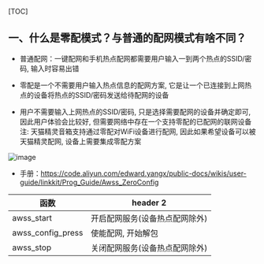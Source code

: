 [TOC]


## 一、什么是零配模式？与普通的配网模式有啥不同？
- 普通配网：一键配网和手机热点配网都需要用户输入一到两个热点的SSID/密码, 输入时容易出错

- 零配是一个不需要用户输入热点信息的配网方案, 它是让一个已连接到上网热点的设备将热点的SSID/密码发送给待配网的设备

- 用户不需要输入上网热点的SSID/密码, 只是选择需要配网的设备并确定即可, 因此用户体验会比较好, 但需要网络中存在一个支持零配的已配网的联网设备
注: 天猫精灵音箱支持通过零配对WiFi设备进行配网, 因此如果希望设备可以被天猫精灵配网, 设备上需要集成零配方案

![image](https://code.aliyun.com/edward.yangx/public-docs/raw/master/images/brief_awss_zeroconfig.png)

- 手册：https://code.aliyun.com/edward.yangx/public-docs/wikis/user-guide/linkkit/Prog_Guide/Awss_ZeroConfig

函数 | header 2
---|---
awss_start | 开启配网服务(设备热点配网除外)
awss_config_press| 使能配网, 开始解包
awss_stop| 关闭配网服务(设备热点配网除外)